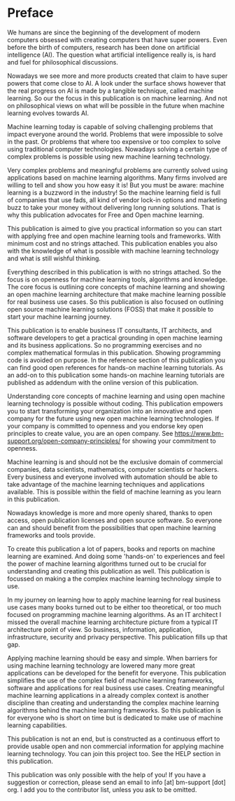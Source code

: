 Preface
=======

We humans are since the beginning of the development of modern computers
obsessed with creating computers that have super powers. Even before the
birth of computers, research has been done on artificial intelligence
(AI). The question what artificial intelligence really is, is hard and
fuel for philosophical discussions.

Nowadays we see more and more products created that claim to have super
powers that come close to AI. A look under the surface shows however
that the real progress on AI is made by a tangible technique, called
machine learning. So our the focus in this publication is on machine
learning. And not on philosophical views on what will be possible in the
future when machine learning evolves towards AI.

Machine learning today is capable of solving challenging problems that
impact everyone around the world. Problems that were impossible to solve
in the past. Or problems that where too expensive or too complex to
solve using traditional computer technologies. Nowadays solving a
certain type of complex problems is possible using new machine learning
technology.

Very complex problems and meaningful problems are currently solved using
applications based on machine learning algorithms. Many firms involved
are willing to tell and show you how easy it is! But you must be aware:
machine learning is a buzzword in the industry! So the machine learning
field is full of companies that use fads, all kind of vendor lock-in
options and marketing buzz to take your money without delivering long
running solutions. That is why this publication advocates for Free and
Open machine learning.

This publication is aimed to give you practical information so you can
start with applying free and open machine learning tools and frameworks.
With minimum cost and no strings attached. This publication enables you
also with the knowledge of what is possible with machine learning
technology and what is still wishful thinking.

Everything described in this publication is with no strings attached. So
the focus is on openness for machine learning tools, algorithms and
knowledge. The core focus is outlining core concepts of machine learning
and showing an open machine learning architecture that make machine
learning possible for real business use cases. So this publication is
also focused on outlining open source machine learning solutions (FOSS)
that make it possible to start your machine learning journey.

This publication is to enable business IT consultants, IT architects,
and software developers to get a practical grounding in open machine
learning and its business applications. So no programming exercises and
no complex mathematical formulas in this publication. Showing
programming code is avoided on purpose. In the reference section of this
publication you can find good open references for hands-on machine
learning tutorials. As an add-on to this publication some hands-on
machine learning tutorials are published as addendum with the online
version of this publication.

Understanding core concepts of machine learning and using open machine
learning technology is possible without coding. This publication
empowers you to start transforming your organization into an innovative
and open company for the future using new open machine learning
technologies. If your company is committed to openness and you endorse
key open principles to create value, you are an open company. See
<https://www.bm-support.org/open-company-principles/> for showing your
commitment to openness.

Machine learning is and should not be the exclusive domain of commercial
companies, data scientists, mathematics, computer scientists or hackers.
Every business and everyone involved with automation should be able to
take advantage of the machine learning techniques and applications
available. This is possible within the field of machine learning as you
learn in this publication.

Nowadays knowledge is more and more openly shared, thanks to open
access, open publication licenses and open source software. So everyone
can and should benefit from the possibilities that open machine learning
frameworks and tools provide.

To create this publication a lot of papers, books and reports on machine
learning are examined. And doing some 'hands-on' to experiences and feel
the power of machine learning algorithms turned out to be crucial for
understanding and creating this publication as well. This publication is
focussed on making a the complex machine learning technology simple to
use.

In my journey on learning how to apply machine learning for real
business use cases many books turned out to be either too theoretical,
or too much focused on programming machine learning algorithms. As an IT
architect I missed the overall machine learning architecture picture
from a typical IT architecture point of view. So business, information,
application, infrastructure, security and privacy perspective. This
publication fills up that gap.

Applying machine learning should be easy and simple. When barriers for
using machine learning technology are lowered many more great
applications can be developed for the benefit for everyone. This
publication simplifies the use of the complex field of machine learning
frameworks, software and applications for real business use cases.
Creating meaningful machine learning applications in a already complex
context is another discipline than creating and understanding the
complex machine learning algorithms behind the machine learning
frameworks. So this publication is for everyone who is short on time but
is dedicated to make use of machine learning capabilities.

This publication is not an end, but is constructed as a continuous
effort to provide usable open and non commercial information for
applying machine learning technology. You can join this project too. See
the HELP section in this publication.

This publication was only possible with the help of you! If you have a
suggestion or correction, please send an email to info \[at\] bm-support
\[dot\] org. I add you to the contributor list, unless you ask to be
omitted.
